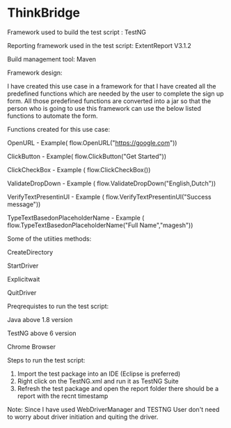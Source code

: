 # ThinkBridge

Framework used to build the test script : TestNG

Reporting framework used in the test script: ExtentReport V3.1.2

Build management tool: Maven

Framework design:

I have created this use case in a framework for that I have created all the predefined functions which are needed by the user to complete the sign up form. All those predefined functions are converted into a jar so that the person who is going to use this framework can use the below listed functions to automate the form.

Functions created for this use case:

OpenURL - Example( flow.OpenURL("https://google.com"))

ClickButton - Example( flow.ClickButton("Get Started"))

ClickCheckBox - Example ( flow.ClickCheckBox())

ValidateDropDown - Example ( flow.ValidateDropDown("English,Dutch"))

VerifyTextPresentinUI - Example ( flow.VerifyTextPresentinUI("Success message"))

TypeTextBasedonPlaceholderName - Example ( flow.TypeTextBasedonPlaceholderName("Full Name","magesh"))


Some of the utiities methods:

CreateDirectory

StartDriver

Explicitwait

QuitDriver

Preqrequistes to run the test script:

Java above 1.8 version

TestNG above 6 version

Chrome Browser

Steps to run the test script:
1. Import the test package into an IDE (Eclipse is preferred)
2. Right click on the TestNG.xml and run it as TestNG Suite
3. Refresh the test package and open the report folder there should be a report with the recnt timestamp

Note: Since I have used WebDriverManager and TESTNG User don't need to worry about driver initiation and quiting the driver.
